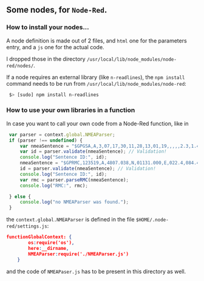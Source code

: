 ## Some nodes, for `Node-Red`.

### How to install your nodes...
A node definition is made out of 2 files, and `html` one for the parameters entry, and a `js` one for the actual code.

I dropped those in the directory `/usr/local/lib/node_modules/node-red/nodes/`.

If a node requires an external library (like `n-readlines`), the `npm install` command
needs to be run from `/usr/local/lib/node_modules/node-red`:
```bash
 $> [sudo] npm install n-readlines
```

### How to use your own libraries in a function
In case you want to call your own code from a Node-Red function, like in
```javascript
 var parser = context.global.NMEAParser;
 if (parser !== undefined) {
     var nmeaSentence = "$GPGSA,A,3,07,17,30,11,28,13,01,19,,,,,2.3,1.4,1.9*3D";
     var id = parser.validate(nmeaSentence); // Validation!
     console.log("Sentence ID:", id);
     nmeaSentence = "$GPRMC,123519,A,4807.038,N,01131.000,E,022.4,084.4,230394,003.1,W*6A";
     id = parser.validate(nmeaSentence); // Validation!
     console.log("Sentence ID:", id);
     var rmc = parser.parseRMC(nmeaSentence);
     console.log("RMC:", rmc);

 } else {
     console.log("no NMEAParser was found.");
 }
```

the `context.global.NMEAParser` is defined in the file
`$HOME/.node-red/settings.js`:
```json
functionGlobalContext: {
        os:require('os'),
        here:__dirname,
        NMEAParser:require('./NMEAParser.js')
    }
```
and the code of `NMEAPaser.js` has to be present in this directory as well.